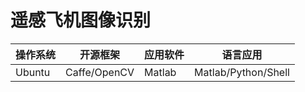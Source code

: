 # 遥感飞机图像识别
操作系统 | 开源框架 | 应用软件 | 语言应用
-------- | -------- | -------- | --------
Ubuntu|Caffe/OpenCV|Matlab|Matlab/Python/Shell
